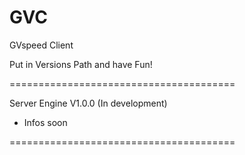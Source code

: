 # GVC
GVspeed Client

Put in Versions Path and have Fun!



=======================================

Server Engine V1.0.0 (In development)

- Infos soon

=======================================
